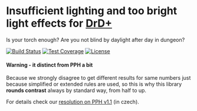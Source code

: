 # Insufficient lighting and too bright light effects for [DrD+](http://www.altar.cz/drdplus/)

Is your torch enough? Are you not blind by daylight after day in dungeon?

[![Build Status](https://travis-ci.org/jaroslavtyc/drd-plus-lighting.svg?branch=master)](https://travis-ci.org/jaroslavtyc/drd-plus-lighting)
[![Test Coverage](https://codeclimate.com/github/jaroslavtyc/drd-plus-lighting/badges/coverage.svg)](https://codeclimate.com/github/jaroslavtyc/drd-plus-lighting/coverage)
[![License](https://poser.pugx.org/drd-plus/lighting/license)](https://packagist.org/packages/drd-plus/lighting)

#### Warning - it distinct from PPH a bit

Because we strongly disagree to get different results for same numbers just because simplified or extended rules are used,
so this is why this library **rounds contrast** always by standard way, from half to up.

For details check our [resolution on PPH v1.1](https://github.com/jaroslavtyc/drd-plus-pph-v1-1/blob/master/opravy/p%C5%99%C3%ADklad_s_prudk%C3%BDm_sv%C4%9Btlem_podle_roz%C5%A1i%C5%99uj%C3%ADc%C3%ADch_pravidel_m%C3%A1_chybu.md#odlišnosti-mezi-zjednodušenými-a-rozšiřujícími-pravidly-pro-vidění)
(in czech).